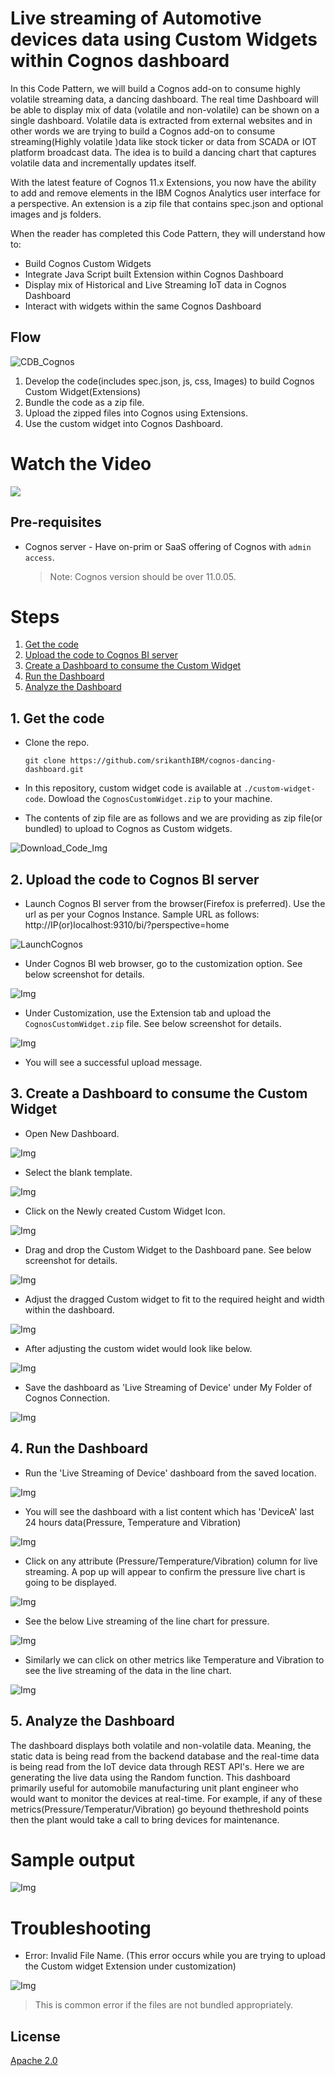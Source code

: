 
# Live streaming of Automotive devices data using Custom Widgets within Cognos dashboard

In this Code Pattern, we will build a Cognos add-on to consume highly volatile streaming data, a dancing dashboard. 
The real time Dashboard will be able to display mix of data (volatile and non-volatile) can be shown on a single dashboard. Volatile data is extracted from external websites and in other words we are trying to build a Cognos add-on to consume streaming(Highly volatile )data like stock ticker or data from SCADA or IOT platform broadcast data. 
The idea is to build a dancing chart that captures volatile data and incrementally updates itself.

With the latest feature of Cognos 11.x Extensions, you now have the ability to add and remove elements in the IBM Cognos Analytics user interface for a perspective. An extension is a zip file that contains spec.json and optional images and js folders.


When the reader has completed this Code Pattern, they will understand how to:

* Build Cognos Custom Widgets
* Integrate Java Script built Extension within Cognos Dashboard
* Display mix of Historical and Live Streaming IoT data in Cognos Dashboard
* Interact with widgets within the same Cognos Dashboard

## Flow

![CDB_Cognos](https://github.com/srikanthIBM/cognos-dancing-dashboard/blob/master/images/DD_Flow.jpg)

1. Develop the code(includes spec.json, js, css, Images) to build Cognos Custom Widget(Extensions)
2. Bundle the code as a zip file.
3. Upload the zipped files into Cognos using Extensions.
4. Use the custom widget into Cognos Dashboard.
 


<!--Optionally, update this section when the video is created-->
# Watch the Video

[![](http://img.youtube.com/vi/Jxi7U7VOMYg/0.jpg)](https://www.youtube.com/watch?v=Jxi7U7VOMYg)

## Pre-requisites

* Cognos server - Have on-prim or SaaS offering of Cognos with `admin access`.
   > Note: Cognos version should be over 11.0.05.
   

# Steps

1. [Get the code](#1-get-the-code)
2. [Upload the code to Cognos BI server](#2-upload-the-code-to-cognos-bi-server)
3. [Create a Dashboard to consume the Custom Widget](#3-create-a-dashboard-to-consume-the-custom-widget)
4. [Run the Dashboard](#4-run-the-dashboard)
5. [Analyze the Dashboard](#5-analyze-the-dashboard)


## 1. Get the code

 - Clone the repo.
   ```
   git clone https://github.com/srikanthIBM/cognos-dancing-dashboard.git
   ```
   
 - In this repository, custom widget code is available at `./custom-widget-code`. Dowload the `CognosCustomWidget.zip` to your machine.
 
 -  The contents of zip file are as follows and we are providing as zip file(or bundled) to upload to Cognos as Custom widgets.
 
 ![Download_Code_Img](https://github.com/srikanthIBM/cognos-dancing-dashboard/blob/master/images/code.jpg)
 


## 2. Upload the code to Cognos BI server

- Launch Cognos BI server from the browser(Firefox is preferred). Use the url as per your Cognos Instance. 
Sample URL as follows: http://IP(or)localhost:9310/bi/?perspective=home
 
![LaunchCognos](https://github.com/srikanthIBM/cognos-dancing-dashboard/blob/master/images/LaunchCognos.jpg)

- Under Cognos BI web browser, go to the customization option. See below screenshot for details.

![Img](https://github.com/srikanthIBM/cognos-dancing-dashboard/blob/master/images/upload_BI.jpg)

-  Under Customization, use the Extension tab and upload the `CognosCustomWidget.zip` file. See below screenshot for details.

![Img](https://github.com/srikanthIBM/cognos-dancing-dashboard/blob/master/images/upload_BI1.jpg)

- You will see a successful upload message.

## 3. Create a Dashboard to consume the Custom Widget

- Open New Dashboard.

![Img](https://github.com/srikanthIBM/cognos-dancing-dashboard/blob/master/images/db1.jpg)

- Select the blank template.

![Img](https://github.com/srikanthIBM/cognos-dancing-dashboard/blob/master/images/db2.jpg)

- Click on the Newly created Custom Widget Icon.

![Img](https://github.com/srikanthIBM/cognos-dancing-dashboard/blob/master/images/cw1.jpg)

- Drag and drop the Custom Widget to the Dashboard pane. See below screenshot for details.

![Img](https://github.com/srikanthIBM/cognos-dancing-dashboard/blob/master/images/cw2.jpg)

- Adjust the dragged Custom widget to fit to the required height and width within the dashboard.

![Img](https://github.com/srikanthIBM/cognos-dancing-dashboard/blob/master/images/Adjust_Size.jpg)

- After adjusting the custom widet would look like below.

![Img](https://github.com/srikanthIBM/cognos-dancing-dashboard/blob/master/images/Adjust_Size1.jpg)

- Save the dashboard as 'Live Streaming of Device' under My Folder of Cognos Connection.

![Img](https://github.com/srikanthIBM/cognos-dancing-dashboard/blob/master/images/Save_Dashboard.jpg)


## 4. Run the Dashboard

- Run the 'Live Streaming of Device' dashboard from the saved location.
 
 ![Img](https://github.com/srikanthIBM/cognos-dancing-dashboard/blob/master/images/RunDashboard.jpg)

- You will see the dashboard with a list content which has 'DeviceA' last 24 hours data(Pressure, Temperature and Vibration)

 ![Img](https://github.com/srikanthIBM/cognos-dancing-dashboard/blob/master/images/Dashboard1.jpg)
 
- Click on any attribute (Pressure/Temperature/Vibration) column for live streaming. A pop up will appear to confirm the pressure live chart is going to be displayed. 
 
 ![Img](https://github.com/srikanthIBM/cognos-dancing-dashboard/blob/master/images/Popup.jpg)
 
-  See the below Live streaming of the line chart for pressure. 

 ![Img](https://github.com/srikanthIBM/cognos-dancing-dashboard/blob/master/images/Pressure.jpg)
 
- Similarly we can click on other metrics like Temperature and Vibration to see the live streaming of the data in the line chart.

 ![Img](https://github.com/srikanthIBM/cognos-dancing-dashboard/blob/master/images/Temperature.jpg)
 
 ## 5. Analyze the Dashboard
 
 The dashboard displays both volatile and non-volatile data. Meaning, the static data is being read from the backend database and the real-time data is being read from the IoT device data through REST API's. Here we are generating the live data using the Random function. This dashboard primarily useful for automobile manufacturing unit plant engineer who would want to monitor the devices at real-time. For example, if any of these metrics(Pressure/Temperatur/Vibration) go beyound thethreshold points then the plant would take a call to bring devices for maintenance. 
 

# Sample output

![Img](https://github.com/srikanthIBM/cognos-dancing-dashboard/blob/master/images//Sample_Output.png)

<!--Optionally, include any troubleshooting tips (driver issues, etc)-->

# Troubleshooting

* Error: Invalid File Name. (This error occurs while you are trying to upload the Custom widget Extension under customization)

 ![Img](https://github.com/srikanthIBM/cognos-dancing-dashboard/blob/master/images/error1.png)

  > This is common error if the files are not bundled appropriately.
  
  
  
<!-- keep this -->
## License

[Apache 2.0](LICENSE)

